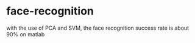 # face-recognition
with the use of PCA and SVM, the face recognition success rate is about 90% on matlab
